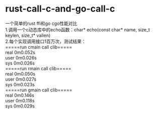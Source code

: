# rust-call-c-and-go-call-c
一个简单的rust ffi和go cgo性能对比
<br>1.调用一个c动态库中的echo函数：char* echo(const char* name, size_t keylen, size_t* vallen)
<br>2.每个实现调用接口1百万次，测试结果：
<br>=====run cmain call clib=====
<br>real    0m0.052s
<br>user    0m0.026s
<br>sys     0m0.026s
<br>=====run rmain call clib=====
<br>real    0m0.050s
<br>user    0m0.027s
<br>sys     0m0.023s
<br>=====run gmain call clib=====
<br>real    0m0.146s
<br>user    0m0.118s
<br>sys     0m0.029s

